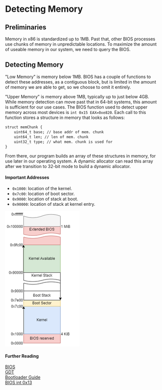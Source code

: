 # Detecting Memory

## Preliminaries

Memory in x86 is standardized up to 1MB. Past that, other BIOS processes use
chunks of memory in unpredictable locations. To maximize the amount 
of useable memory in our system, we need to query the BIOS.

## Detecting Memory

"Low Memory" is memory below 1MB. BIOS has a couple of functions to detect
these addresses, as a contiguous block, but is limited in the amount of
memory we are able to get, so we choose to omit it entirely.

"Upper Memory" is memory above 1MB, typically up to just below 4GB. While
memory detection can move past that in 64-bit systems, this amount is
sufficient for our use cases. The BIOS function used to detect upper memory
across most devices is `int 0x15 EAX=0xe820`. Each call to this function
stores a structure in memory that looks as follows:

```
struct memChunk {
    uint64_t base; // base addr of mem. chunk
    uint64_t len; // len of mem. chunk
    uint32_t type; // what mem. chunk is used for
}
```

From there, our program builds an array of these structures in memory,
for use later in our operating system. A dynamic allocator can read this 
array after we transition to 32-bit mode to build a dynamic allocator.

#### Important Addresses
  
- `0x1000`: location of the kernel.  
- `0x7c00`: location of boot sector.
- `0x9000`: location of stack at boot.
- `0x90000`: location of stack at kernel entry.

![Memory Layout Diagram](boot_memory_diagram.png)

#### Further Reading

[BIOS](https://wiki.osdev.org/BIOS)  
[GDT](https://wiki.osdev.org/Global_Descriptor_Table)  
[Bootloader Guide](https://wiki.osdev.org/Rolling_Your_Own_Bootloader)  
[BIOS int 0x13](https://wiki.osdev.org/Disk_access_using_the_BIOS_(INT_13h))
